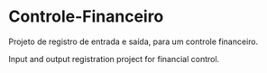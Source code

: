 # Controle-Financeiro

Projeto de registro de entrada e saída, para um controle financeiro.

Input and output registration project for financial control.
